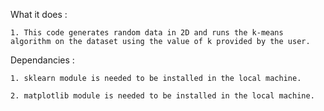 What it does :

    1. This code generates random data in 2D and runs the k-means algorithm on the dataset using the value of k provided by the user.

Dependancies :

    1. sklearn module is needed to be installed in the local machine.
    
    2. matplotlib module is needed to be installed in the local machine.


